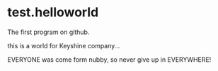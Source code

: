 test.helloworld
===============

The first program on github.


this is a world for Keyshine company...

EVERYONE was come form nubby, so never give up in EVERYWHERE!
